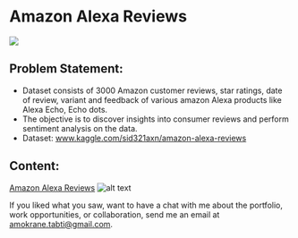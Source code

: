 # Amazon Alexa Reviews
![](https://images.unsplash.com/photo-1512446733611-9099a758e5e5?ixlib=rb-1.2.1&ixid=eyJhcHBfaWQiOjEyMDd9&auto=format&fit=crop&w=1350&q=80)

## Problem Statement:

- Dataset consists of 3000 Amazon customer reviews, star ratings, date of review, variant and feedback of various amazon Alexa products like Alexa Echo, Echo dots.
- The objective is to discover insights into consumer reviews and perform sentiment analysis on the data.
- Dataset: www.kaggle.com/sid321axn/amazon-alexa-reviews

## Content:

[Amazon Alexa Reviews](https://github.com/atabti/Data-Science-Portfolio/blob/master/Amazon%20Alexa%20Reviews/Amazon%20Alexa%20Reviews.ipynb) ![alt text](https://upload.wikimedia.org/wikipedia/commons/thumb/3/38/Jupyter_logo.svg/44px-Jupyter_logo.svg.png)


If you liked what you saw, want to have a chat with me about the portfolio, work opportunities, or collaboration, send me an email at amokrane.tabti@gmail.com.
